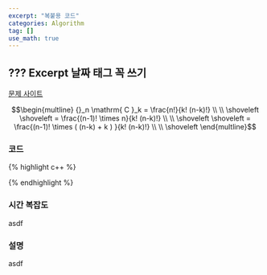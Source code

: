 ```yaml
---
excerpt: "복붙용 코드"
categories: Algorithm
tag: []
use_math: true
---
```

## ??? Excerpt 날짜 태그 꼭 쓰기

[문제 사이트](https://www.acmicpc.net/problem/16565)

$$\begin{multline} 
{}_n \mathrm{ C }_k =  \frac{n!}{k! (n-k)!}  \\ \\ \shoveleft
\shoveleft = \frac{(n-1)! \times n}{k! (n-k)!}  \\ \\ \shoveleft
\shoveleft = \frac{(n-1)! \times ( (n-k) + k ) }{k! (n-k)!}  \\ \\ \shoveleft
\end{multline}$$



### 코드

{% highlight c++ %}


{% endhighlight %}

### 시간 복잡도

asdf

### 설명

asdf
